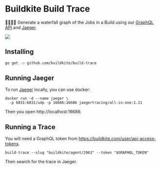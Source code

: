 # Buildkite Build Trace

🦑🧙🏻‍♂️ Generate a waterfall graph of the Jobs in a Build using our [GraphQL API](https://buildkite.com/docs/apis/graphql-api) and [Jaeger](https://www.jaegertracing.io).

![](https://lox-screenshots.s3.amazonaws.com/Jaeger_UI_2019-04-08_08-44-34.png)

## Installing

```bash
go get -u github.com/buildkite/build-trace
```

## Running Jaeger

To run [Jaeger](https://www.jaegertracing.io) locally, you can use docker:

```
docker run -d --name jaeger \
  -p 6831:6831/udp -p 16686:16686 jaegertracing/all-in-one:1.11
```

Then you open http://localhost:16686.

## Running a Trace

You will need a GraphQL token from https://buildkite.com/user/api-access-tokens.

```
build-trace --slug "buildkite/agent/2963" --token "$GRAPHQL_TOKEN"
```

Then search for the trace in Jaeger.
